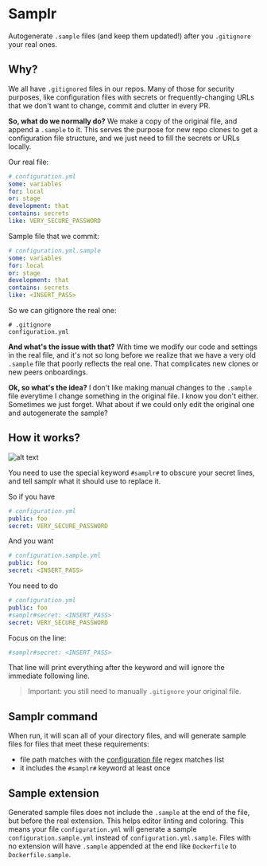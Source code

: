 # Samplr

Autogenerate `.sample` files (and keep them updated!) after you `.gitignore` your real ones.

## Why?

We all have `.gitignored` files in our repos. Many of those for security purposes, like configuration files with secrets or frequently-changing URLs that we don't want to change, commit and clutter in every PR.

**So, what do we normally do?** We make a copy of the original file, and append a `.sample` to it. This serves the purpose for new repo clones to get a configuration file structure, and we just need to fill the secrets or URLs locally.

Our real file:

```yml
# configuration.yml
some: variables
for: local
or: stage
development: that
contains: secrets
like: VERY_SECURE_PASSWORD
```

Sample file that we commit:

```yml
# configuration.yml.sample
some: variables
for: local
or: stage
development: that
contains: secrets
like: <INSERT_PASS>
```

So we can gitignore the real one:

```gitignore
# .gitignore
configuration.yml
```

**And what's the issue with that?** With time we modify our code and settings in the real file, and it's not so long before we realize that we have a very old `.sample` file that poorly reflects the real one. That complicates new clones or new peers onboardings.

**Ok, so what's the idea?** I don't like making manual changes to the `.sample` file everytime I change something in the original file. I know you don't either. Sometimes we just forget. What about if we could only edit the original one and autogenerate the sample?

## How it works?

![alt text](https://i.kym-cdn.com/entries/icons/facebook/000/031/991/cover3.jpg "You son of a bitch, I'm in")

You need to use the special keyword `#samplr#` to obscure your secret lines, and tell samplr what it should use to replace it.

So if you have

```yml
# configuration.yml
public: foo
secret: VERY_SECURE_PASSWORD
```

And you want

```yml
# configuration.sample.yml
public: foo
secret: <INSERT_PASS>
```

You need to do

```yml
# configuration.yml
public: foo
#samplr#secret: <INSERT_PASS>
secret: VERY_SECURE_PASSWORD
```

Focus on the line:

```yml
#samplr#secret: <INSERT_PASS>
```

That line will print everything after the keyword and will ignore the immediate following line.

> Important: you still need to manually `.gitignore` your original file.

## Samplr command

When run, it will scan all of your directory files, and will generate sample files for files that meet these requirements:
- file path matches with the [configuration file](.samplr.yml) regex matches list
- it includes the `#samplr#` keyword at least once

## Sample extension

Generated sample files does not include the `.sample` at the end of the file, but before the real extension. This helps editor linting and coloring. This means your file `configuration.yml` will generate a sample `configuration.sample.yml` instead of `configuration.yml.sample`. Files with no extension will have `.sample` appended at the end like `Dockerfile` to `Dockerfile.sample`.

